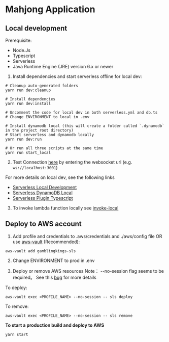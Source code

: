# Mahjong Application

## Local development

Prerequisite:

- Node.Js
- Typescript
- Serverless
- Java Runtime Engine (JRE) version 6.x or newer

1. Install dependencies and start serverless offline for local dev:

```shell script
# Cleanup auto-generated folders
yarn run dev:cleanup

# Install dependencies
yarn run dev:install

# Uncomment the code for local dev in both serverless.yml and db.ts
# Change ENVIRONMENT to local in .env

# Install dynamodb local (this will create a folder called `.dynamodb` in the project root directory)
# Start serverless and dynamodb locally
yarn run dev:run

# Or run all three scripts at the same time
yarn run start_local
```

2. Test Connection [here](https://www.websocket.org/echo.html) by entering the websocket url (e.g. `ws://localhost:3001`)

For more details on local dev, see the following links

- [Serverless Local Development](https://www.serverless.com/blog/serverless-local-development/)
- [Serverless DynamoDB Local](https://www.serverless.com/plugins/serverless-dynamodb-local/)
- [Serverless Plugin Typescript](https://www.serverless.com/plugins/serverless-plugin-typescript/)

3. To invoke lambda function locally see [invoke-local](https://www.serverless.com/framework/docs/providers/aws/cli-reference/invoke-local/)

## Deploy to AWS account

1. Add profile and credentials to .aws/credentials and ./aws/config file OR use [aws-vault](https://github.com/99designs/aws-vault) (Recommended):

```shell script
aws-vault add gamblingkings-sls
```

2. Change ENVIRONMENT to prod in .env

3. Deploy or remove AWS resources
   Note： --no-session flag seems to be required。 See this [bug](https://github.com/serverless/serverless/issues/5199) for more details

To deploy:

```shell script
aws-vault exec <PROFILE_NAME> --no-session -- sls deploy
```

To remove:

```shell script
aws-vault exec <PROFILE_NAME> --no-session -- sls remove
```

**To start a production build and deploy to AWS**

```shell script
yarn start
```
